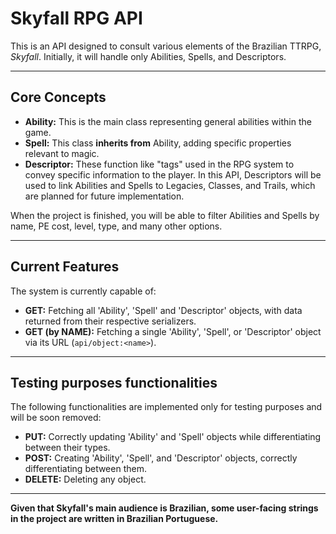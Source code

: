 # Skyfall RPG API

This is an API designed to consult various elements of the Brazilian TTRPG, *Skyfall*. Initially, it will handle only Abilities, Spells, and Descriptors.

---

## Core Concepts

* **Ability:** This is the main class representing general abilities within the game.
* **Spell:** This class **inherits from** Ability, adding specific properties relevant to magic.
* **Descriptor:** These function like "tags" used in the RPG system to convey specific information to the player. In this API, Descriptors will be used to link Abilities and Spells to Legacies, Classes, and Trails, which are planned for future implementation.

When the project is finished, you will be able to filter Abilities and Spells by name, PE cost, level, type, and many other options.

---

## Current Features

The system is currently capable of:

* **GET:** Fetching all 'Ability', 'Spell' and 'Descriptor' objects, with data returned from their respective serializers.
* **GET (by NAME):** Fetching a single 'Ability', 'Spell', or 'Descriptor' object via its URL (`api/object:<name>`).

---

## Testing purposes functionalities

The following functionalities are implemented only for testing purposes and will be soon removed:
* **PUT:** Correctly updating 'Ability' and 'Spell' objects while differentiating between their types.
* **POST:** Creating 'Ability', 'Spell', and 'Descriptor' objects, correctly differentiating between them.
* **DELETE:** Deleting any object.

---

**Given that Skyfall's main audience is Brazilian, some user-facing strings in the project are written in Brazilian Portuguese.**